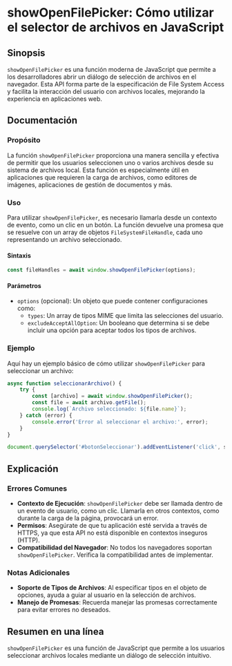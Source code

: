 <!--
Meta Description: # showOpenFilePicker: Cómo utilizar el selector de archivos en JavaScript ## Sinopsis `showOpenFilePicker` es una función moderna de JavaScript que pe...
Meta Keywords: showopenfilepicker, archivos, que, una, archivo
-->

# showOpenFilePicker: Cómo utilizar el selector de archivos en JavaScript

## Sinopsis
`showOpenFilePicker` es una función moderna de JavaScript que permite a los desarrolladores abrir un diálogo de selección de archivos en el navegador. Esta API forma parte de la especificación de File System Access y facilita la interacción del usuario con archivos locales, mejorando la experiencia en aplicaciones web.

## Documentación
### Propósito
La función `showOpenFilePicker` proporciona una manera sencilla y efectiva de permitir que los usuarios seleccionen uno o varios archivos desde su sistema de archivos local. Esta función es especialmente útil en aplicaciones que requieren la carga de archivos, como editores de imágenes, aplicaciones de gestión de documentos y más.

### Uso
Para utilizar `showOpenFilePicker`, es necesario llamarla desde un contexto de evento, como un clic en un botón. La función devuelve una promesa que se resuelve con un array de objetos `FileSystemFileHandle`, cada uno representando un archivo seleccionado.

#### Sintaxis
```javascript
const fileHandles = await window.showOpenFilePicker(options);
```

#### Parámetros
- `options` (opcional): Un objeto que puede contener configuraciones como:
  - `types`: Un array de tipos MIME que limita las selecciones del usuario.
  - `excludeAcceptAllOption`: Un booleano que determina si se debe incluir una opción para aceptar todos los tipos de archivos.

### Ejemplo
Aquí hay un ejemplo básico de cómo utilizar `showOpenFilePicker` para seleccionar un archivo:

```javascript
async function seleccionarArchivo() {
    try {
        const [archivo] = await window.showOpenFilePicker();
        const file = await archivo.getFile();
        console.log(`Archivo seleccionado: ${file.name}`);
    } catch (error) {
        console.error('Error al seleccionar el archivo:', error);
    }
}

document.querySelector('#botonSeleccionar').addEventListener('click', seleccionarArchivo);
```

## Explicación
### Errores Comunes
- **Contexto de Ejecución**: `showOpenFilePicker` debe ser llamada dentro de un evento de usuario, como un clic. Llamarla en otros contextos, como durante la carga de la página, provocará un error.
- **Permisos**: Asegúrate de que tu aplicación esté servida a través de HTTPS, ya que esta API no está disponible en contextos inseguros (HTTP).
- **Compatibilidad del Navegador**: No todos los navegadores soportan `showOpenFilePicker`. Verifica la compatibilidad antes de implementar.

### Notas Adicionales
- **Soporte de Tipos de Archivos**: Al especificar tipos en el objeto de opciones, ayuda a guiar al usuario en la selección de archivos.
- **Manejo de Promesas**: Recuerda manejar las promesas correctamente para evitar errores no deseados.

## Resumen en una línea
`showOpenFilePicker` es una función de JavaScript que permite a los usuarios seleccionar archivos locales mediante un diálogo de selección intuitivo.